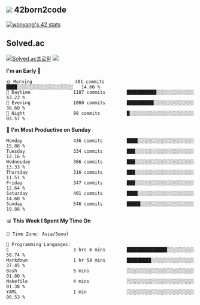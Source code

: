 
## <img src="https://img.shields.io/badge/-000000?style=flat&logo=42&logoColor=white"> 42born2code
<!--[![wonyang's 42 stats](https://badge42.vercel.app/api/v2/cl5nhe5b6007809kydha7ht42/stats?cursusId=21&coalitionId=88)](https://profile.intra.42.fr/users/wonyang)-->

[![wonyang's 42 stats](https://badge.mediaplus.ma/starryblue/wonyang?1337Badge=off&UM6P=off)](https://github.com/oakoudad/badge42)

## Solved.ac
[![Solved.ac프로필](http://mazassumnida.wtf/api/v2/generate_badge?boj=bennyws)](https://solved.ac/bennyws)
<a href="https://solved.ac/bennyws"><img src="http://mazandi.herokuapp.com/api?handle=bennyws&theme=cold"/></a>

<!--START_SECTION:waka-->
**I'm an Early 🐤** 

```text
🌞 Morning                401 commits         ████░░░░░░░░░░░░░░░░░░░░░   14.60 % 
🌆 Daytime                1187 commits        ███████████░░░░░░░░░░░░░░   43.23 % 
🌃 Evening                1060 commits        ██████████░░░░░░░░░░░░░░░   38.60 % 
🌙 Night                  98 commits          █░░░░░░░░░░░░░░░░░░░░░░░░   03.57 % 
```
📅 **I'm Most Productive on Sunday** 

```text
Monday                   436 commits         ████░░░░░░░░░░░░░░░░░░░░░   15.88 % 
Tuesday                  334 commits         ███░░░░░░░░░░░░░░░░░░░░░░   12.16 % 
Wednesday                366 commits         ███░░░░░░░░░░░░░░░░░░░░░░   13.33 % 
Thursday                 316 commits         ███░░░░░░░░░░░░░░░░░░░░░░   11.51 % 
Friday                   347 commits         ███░░░░░░░░░░░░░░░░░░░░░░   12.64 % 
Saturday                 401 commits         ████░░░░░░░░░░░░░░░░░░░░░   14.60 % 
Sunday                   546 commits         █████░░░░░░░░░░░░░░░░░░░░   19.88 % 
```


📊 **This Week I Spent My Time On** 

```text
🕑︎ Time Zone: Asia/Seoul

💬 Programming Languages: 
C                        3 hrs 6 mins        ███████████████░░░░░░░░░░   58.74 % 
Markdown                 1 hr 58 mins        █████████░░░░░░░░░░░░░░░░   37.45 % 
Bash                     5 mins              ░░░░░░░░░░░░░░░░░░░░░░░░░   01.80 % 
Makefile                 4 mins              ░░░░░░░░░░░░░░░░░░░░░░░░░   01.38 % 
YAML                     1 min               ░░░░░░░░░░░░░░░░░░░░░░░░░   00.53 % 
```


<!--END_SECTION:waka-->
